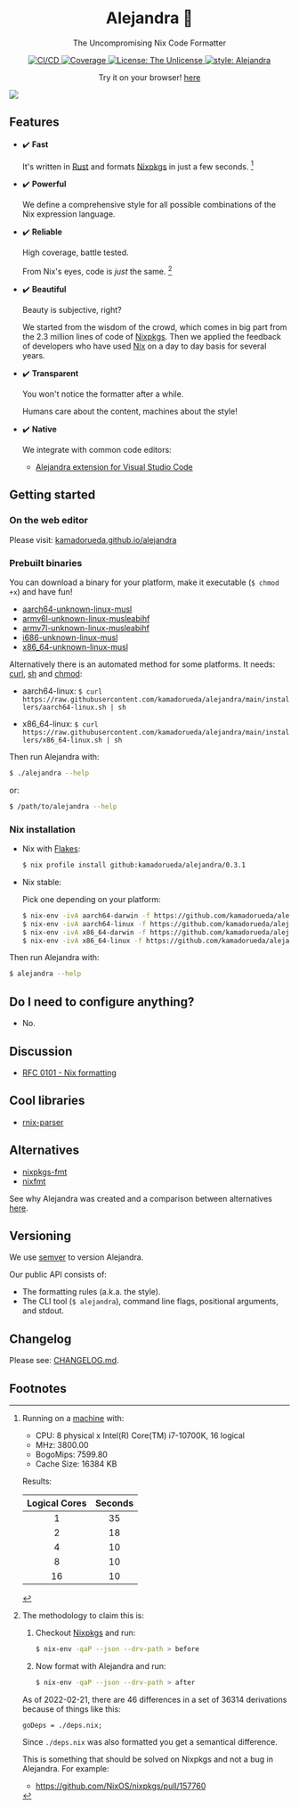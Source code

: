 <h1 align="center">Alejandra 💅</h2>

<p align="center">The Uncompromising Nix Code Formatter</p>

<p align="center">
  <a
    href="https://buildkite.com/kamadorueda/alejandra"
  >
    <img
      alt="CI/CD"
      src="https://badge.buildkite.com/67d170860f5630bbc776a97fb0be9c88a97c92860c91f77aa0.svg?branch=main"
    >
    </img>
  </a>
  <a
    href="https://coveralls.io/github/kamadorueda/alejandra?branch=main"
  >
    <img
      alt="Coverage"
      src="https://coveralls.io/repos/github/kamadorueda/alejandra/badge.svg?branch=main"
    >
    </img>
  </a>
  <a
    href="https://github.com/kamadorueda/alejandra/blob/main/UNLICENSE"
  >
    <img
      alt="License: The Unlicense"
      src="https://img.shields.io/badge/license-The Unlicense-green.svg"
    >
  </a>
  <a
    href="https://github.com/kamadorueda/alejandra"
  >
    <img
      alt="style: Alejandra"
      src="https://img.shields.io/badge/code%20style-Alejandra-green.svg"
    >
  </a>

</p>
<p align="center">
  Try it on your browser!
  <a
    href="https://kamadorueda.github.io/alejandra/"
  >
    here
  </a>
</p>

<a href="https://asciinema.org/a/470438" target="_blank">
  <img src="https://asciinema.org/a/470438.svg" />
</a>

## Features

- ✔️ **Fast**

  It's written in [Rust](https://www.rust-lang.org/)
  and formats [Nixpkgs](https://github.com/NixOS/nixpkgs)
  in just a few seconds.
  [^benchmark-specs]

- ✔️ **Powerful**

  We define a comprehensive style
  for all possible combinations of the Nix expression language.

- ✔️ **Reliable**

  High coverage, battle tested.

  From Nix's eyes, code is _just_ the same.
  [^semantic-changes]

- ✔️ **Beautiful**

  Beauty is subjective, right?

  We started from the wisdom of the crowd,
  which comes in big part
  from the 2.3 million lines of code of [Nixpkgs](https://github.com/NixOS/nixpkgs).
  Then we applied the feedback of developers
  who have used [Nix](https://nixos.org) on a day to day basis for several years.

- ✔️ **Transparent**

  You won't notice the formatter after a while.

  Humans care about the content,
  machines about the style!

- ✔️ **Native**

  We integrate with common code editors:

  - [Alejandra extension for Visual Studio Code](https://marketplace.visualstudio.com/items?itemName=kamadorueda.alejandra)

## Getting started

### On the web editor

Please visit:
[kamadorueda.github.io/alejandra](https://kamadorueda.github.io/alejandra/)

### Prebuilt binaries

You can download a binary for your platform,
make it executable (`$ chmod +x`)
and have fun!

- [aarch64-unknown-linux-musl](https://github.com/kamadorueda/alejandra/releases/download/0.3.1/alejandra-aarch64-unknown-linux-musl)
- [armv6l-unknown-linux-musleabihf](https://github.com/kamadorueda/alejandra/releases/download/0.3.1/alejandra-armv6l-unknown-linux-musleabihf)
- [armv7l-unknown-linux-musleabihf](https://github.com/kamadorueda/alejandra/releases/download/0.3.1/alejandra-armv7l-unknown-linux-musleabihf)
- [i686-unknown-linux-musl](https://github.com/kamadorueda/alejandra/releases/download/0.3.1/alejandra-i686-unknown-linux-musl)
- [x86_64-unknown-linux-musl](https://github.com/kamadorueda/alejandra/releases/download/0.3.1/alejandra-x86_64-unknown-linux-musl)

Alternatively there is an automated method for some platforms.
It needs:
[curl](https://curl.se/),
[sh](https://www.gnu.org/software/bash/) and
[chmod](https://www.gnu.org/software/coreutils/):

- aarch64-linux:
  `$ curl https://raw.githubusercontent.com/kamadorueda/alejandra/main/installers/aarch64-linux.sh | sh`

- x86_64-linux:
  `$ curl https://raw.githubusercontent.com/kamadorueda/alejandra/main/installers/x86_64-linux.sh | sh`

Then run Alejandra with:

```bash
$ ./alejandra --help
```

or:

```bash
$ /path/to/alejandra --help
```

### Nix installation

- Nix with [Flakes](https://nixos.wiki/wiki/Flakes):

  ```bash
  $ nix profile install github:kamadorueda/alejandra/0.3.1
  ```

- Nix stable:

  Pick one depending on your platform:

  ```bash
  $ nix-env -ivA aarch64-darwin -f https://github.com/kamadorueda/alejandra/tarball/0.3.1
  $ nix-env -ivA aarch64-linux -f https://github.com/kamadorueda/alejandra/tarball/0.3.1
  $ nix-env -ivA x86_64-darwin -f https://github.com/kamadorueda/alejandra/tarball/0.3.1
  $ nix-env -ivA x86_64-linux -f https://github.com/kamadorueda/alejandra/tarball/0.3.1
  ```

Then run Alejandra with:

```bash
$ alejandra --help
```

## Do I need to configure anything?

- No.

## Discussion

- [RFC 0101 - Nix formatting](https://github.com/NixOS/rfcs/pull/101)

## Cool libraries

- [rnix-parser](https://github.com/nix-community/rnix-parser)

## Alternatives

- [nixpkgs-fmt](https://github.com/nix-community/nixpkgs-fmt)
- [nixfmt](https://github.com/serokell/nixfmt)

See why Alejandra was created
and a comparison between alternatives
[here](https://discourse.nixos.org/t/the-uncompromising-nix-code-formatter/17385/3?u=kamadorueda).

## Versioning

We use [semver](https://semver.org/) to version Alejandra.

Our public API consists of:

- The formatting rules (a.k.a. the style).
- The CLI tool (`$ alejandra`),
  command line flags,
  positional arguments,
  and stdout.

## Changelog

Please see: [CHANGELOG.md](./CHANGELOG.md).

## Footnotes

[^benchmark-specs]:
    Running on a [machine](https://github.com/kamadorueda/machine) with:

    - CPU: 8 physical x Intel(R) Core(TM) i7-10700K, 16 logical
    - MHz: 3800.00
    - BogoMips: 7599.80
    - Cache Size: 16384 KB

    Results:

    | Logical Cores | Seconds |
    | :-----------: | :-----: |
    |       1       |   35    |
    |       2       |   18    |
    |       4       |   10    |
    |       8       |   10    |
    |      16       |   10    |

[^semantic-changes]: The methodology to claim this is:

    1.  Checkout [Nixpkgs](https://github.com/nixos/nixpkgs) and run:

        ```bash
        $ nix-env -qaP --json --drv-path > before
        ```

    1.  Now format with Alejandra and run:

        ```bash
        $ nix-env -qaP --json --drv-path > after
        ```

    As of 2022-02-21,
    there are 46 differences in a set of 36314 derivations
    because of things like this:

    ```
    goDeps = ./deps.nix;
    ```

    Since `./deps.nix` was also formatted
    you get a semantical difference.

    This is something that should be solved on Nixpkgs
    and not a bug in Alejandra. For example:

    - https://github.com/NixOS/nixpkgs/pull/157760
